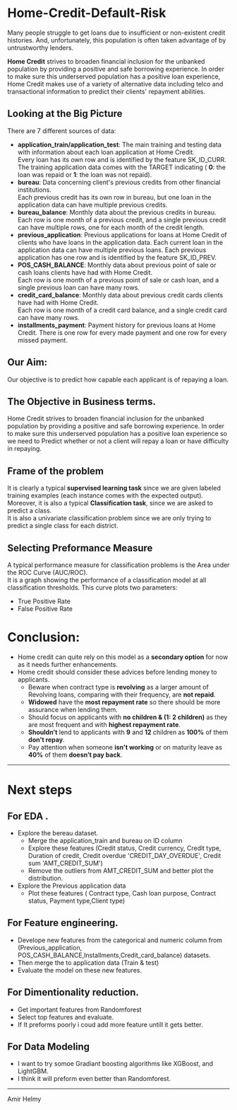 # Home-Credit-Default-Risk
Many people struggle to get loans due to insufficient or non-existent credit histories. And, unfortunately, this population is often taken advantage of by untrustworthy lenders.<br>

**Home Credit** strives to broaden financial inclusion for the unbanked population by providing a positive and safe borrowing experience. In order to make sure this underserved population has a positive loan experience, Home Credit makes use of a variety of alternative data including telco and transactional information to predict their clients' repayment abilities.

## Looking at the Big Picture

There are 7 different sources of data:

- **application_train/application_test**: The main training and testing data with information about each loan application at Home Credit. <br>Every loan has its own row and is identified by the feature SK_ID_CURR.<br> The training application data comes with the TARGET indicating ( **0**: the loan was repaid or **1**: the loan was not repaid).<br>
- **bureau**: Data concerning client's previous credits from other financial institutions.<br> Each previous credit has its own row in bureau, but one loan in the application data can have multiple previous credits.<br>
- **bureau_balance**: Monthly data about the previous credits in bureau. <br>Each row is one month of a previous credit, and a single previous credit can have multiple rows, one for each month of the credit length.
- **previous_application**: Previous applications for loans at Home Credit of clients who have loans in the application data. Each current loan in the application data can have multiple previous loans. Each previous application has one row and is identified by the feature SK_ID_PREV.
- **POS_CASH_BALANCE**: Monthly data about previous point of sale or cash loans clients have had with Home Credit. <br>Each row is one month of a previous point of sale or cash loan, and a single previous loan can have many rows.
- **credit_card_balance**: Monthly data about previous credit cards clients have had with Home Credit. <br>Each row is one month of a credit card balance, and a single credit card can have many rows.
- **installments_payment**: Payment history for previous loans at Home Credit. There is one row for every made payment and one row for every missed payment.<br>



## Our Aim:
Our objective is to predict how capable each applicant is of repaying a loan.

## The Objective in Business terms.
Home Credit strives to broaden financial inclusion for the unbanked population by providing a positive and safe borrowing experience. In order to make sure this underserved population has a positive loan experience so we need to Predict whether or not a client will repay a loan or have difficulty in repaying.

## Frame of the problem
It is clearly a typical **supervised learning task** since we are given labeled training examples (each instance comes with the expected output).<br>
Moreover, it is also a typical **Classification task**, since we are asked to predict a class.<br>
It is also a univariate classification problem since we are only trying to predict a single class for each district.


## Selecting Preformance Measure
A typical performance measure for classification problems is the Area under the ROC Curve (AUC/ROC). <br> 
It is a graph showing the performance of a classification model at all classification thresholds. This curve plots two parameters:
- True Positive Rate
- False Positive Rate



# Conclusion:

- Home credit can quite rely on this model as a **secondary option** for now as it needs further enhancements.
- Home credit should consider these advices before lending money to applicants.
    - Beware when contract type is **revolving** as a larger amount of Revolving loans,                                       comparing with their frequency, are **not repaid**.
    - **Widowed** have the **most repayment rate** so there should be more assurance when lending them.
    - Should focus on applicants with **no children & (1: 2 children)** as they are most frequent                                                     and with **highest repayment rate**.
    - **Shouldn’t** lend to applicants with **9** and **12** children as **100%** of them **don't repay**.
    - Pay attention when someone **isn't working** or on maturity leave as **40%** of them **doesn’t pay back**.

------------
# Next steps
## For EDA .
- Explore the bereau dataset.
    - Merge the application_train and bureau on ID column
    - Explore these features (Credit status, Credit currency, Credit type, Duration of credit, Credit overdue 'CREDIT_DAY_OVERDUE', Credit sum 'AMT_CREDIT_SUM')
    - Remove the outliers from AMT_CREDIT_SUM and better plot the distribution.
- Explore the Previous application data 
    - Plot these features ( Contract type, Cash loan purpose, Contract status, Payment type,Client type)

## For Feature engineering.
- Develope new features from the categorical and numeric column from<br> (Previous_application, POS_CASH_BALANCE,Installments,Credit_card_balance) datasets.
- Then merge the to application data (Train & test)
- Evaluate the model on these new features.

## For Dimentionality reduction.
- Get important features from Randomforest
- Select top features and evaluate.
- If It preforms poorly i coud add more feature untill it gets better.

## For Data Modeling
- I want to try somoe Gradiant boosting algorithms like XGBoost, and LightGBM.
- I think it will preform even better than Randomforest.
-------
Amir Helmy